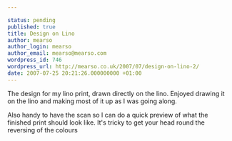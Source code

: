 ```yaml
---

status: pending
published: true
title: Design on Lino
author: mearso
author_login: mearso
author_email: mearso@mearso.com
wordpress_id: 746
wordpress_url: http://mearso.co.uk/2007/07/design-on-lino-2/
date: 2007-07-25 20:21:26.000000000 +01:00
---
```

The design for my lino print, drawn directly on the lino. Enjoyed drawing it on the lino and making most of it up as I was going along.

Also handy to have the scan so I can do a quick preview of what the finished print should look like. It's tricky to get your head round the reversing of the colours
